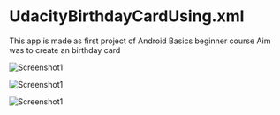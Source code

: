 # UdacityBirthdayCardUsing.xml
This app is made as first project of Android Basics beginner course
Aim was to create an birthday card

![Screenshot1](https://github.com/ritika-neema/UdacityBirthdayCard/blob/master/BirthdayCardRitika1.jpeg)

![Screenshot1](https://github.com/ritika-neema/UdacityBirthdayCard/blob/master/WhatsApp%20Image%202018-04-12%20at%208.57.15%20PM.jpeg)

![Screenshot1](https://github.com/ritika-neema/UdacityBirthdayCard/blob/master/BirthdayCardRitika2.jpeg)

